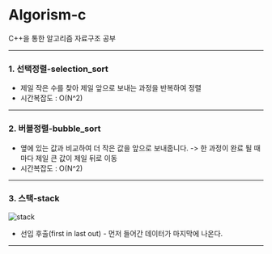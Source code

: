 # Algorism-c
C++을 통한 알고리즘 자료구조 공부
***
### 1. 선택정렬-selection_sort
* 제일 작은 수를 찾아 제일 앞으로 보내는 과정을 반복하여 정렬
* 시간복잡도 : O(N^2)
***
### 2. 버블정렬-bubble_sort
* 옆에 있는 값과 비교하여 더 작은 값을 앞으로 보내줍니다. -> 한 과정이 완료 될 때마다 제일 큰 값이 제일 뒤로 이동
* 시간복잡도 : O(N^2)
***
### 3. 스택-stack
![stack](https://user-images.githubusercontent.com/69666784/93707004-52a4f600-fb66-11ea-94df-0928c26736b3.GIF)
* 선입 후출(first in last out) - 먼저 들어간 데이터가 마지막에 나온다.
***

